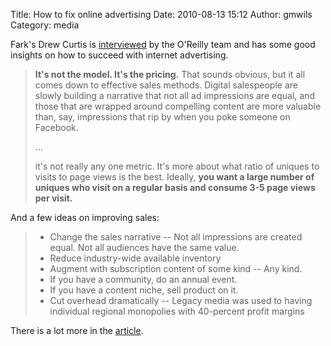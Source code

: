 Title: How to fix online advertising
Date: 2010-08-13 15:12
Author: gmwils
Category: media

Fark's Drew Curtis is [interviewed][] by the O'Reilly team and has some
good insights on how to succeed with internet advertising.

> **It's not the model. It's the pricing.** That sounds obvious, but it
> all comes down to effective sales methods. Digital salespeople are
> slowly building a narrative that not all ad impressions are equal, and
> those that are wrapped around compelling content are more valuable
> than, say, impressions that rip by when you poke someone on Facebook.
>
> ...
>
> it's not really any one metric. It's more about what ratio of uniques
> to visits to page views is the best. Ideally, **you want a large
> number of uniques who visit on a regular basis and consume 3-5 page
> views per visit.**

And a few ideas on improving sales:

> -   Change the sales narrative -- Not all impressions are created
>     equal. Not all audiences have the same value.
> -   Reduce industry-wide available inventory
> -   Augment with subscription content of some kind -- Any kind.
> -   If you have a community, do an annual event.
> -   If you have a content niche, sell product on it.
> -   Cut overhead dramatically -- Legacy media was used to having
>     individual regional monopolies with 40-percent profit margins

There is a lot more in the [article][interviewed].

  [interviewed]: http://radar.oreilly.com/2010/08/how-to-fix-online-advertising.html
